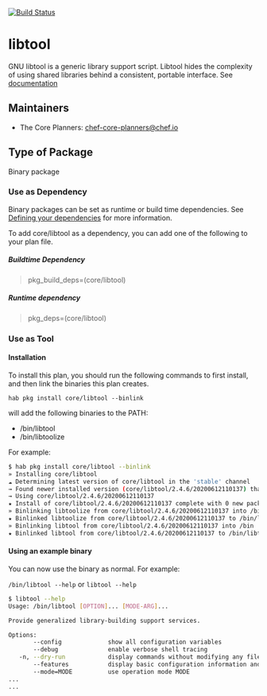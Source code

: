[![Build Status](https://dev.azure.com/chefcorp-partnerengineering/Chef%20Base%20Plans/_apis/build/status/chef-base-plans.libtool?branchName=master)](https://dev.azure.com/chefcorp-partnerengineering/Chef%20Base%20Plans/_build/latest?definitionId=127&branchName=master)

# libtool

GNU libtool is a generic library support script. Libtool hides the complexity of using shared libraries behind a consistent, portable interface.  See [documentation](https://www.gnu.org/software/libtool/)

## Maintainers

* The Core Planners: <chef-core-planners@chef.io>

## Type of Package

Binary package

### Use as Dependency

Binary packages can be set as runtime or build time dependencies. See [Defining your dependencies](https://www.habitat.sh/docs/developing-packages/developing-packages/#sts=Define%20Your%20Dependencies) for more information.

To add core/libtool as a dependency, you can add one of the following to your plan file.

##### Buildtime Dependency

> pkg_build_deps=(core/libtool)

##### Runtime dependency

> pkg_deps=(core/libtool)

### Use as Tool

#### Installation

To install this plan, you should run the following commands to first install, and then link the binaries this plan creates.

``hab pkg install core/libtool --binlink``

will add the following binaries to the PATH:

* /bin/libtool
* /bin/libtoolize

For example:

```bash
$ hab pkg install core/libtool --binlink
» Installing core/libtool
☁ Determining latest version of core/libtool in the 'stable' channel
→ Found newer installed version (core/libtool/2.4.6/20200612110137) than remote version (core/libtool/2.4.6/20200305233901)
→ Using core/libtool/2.4.6/20200612110137
★ Install of core/libtool/2.4.6/20200612110137 complete with 0 new packages installed.
» Binlinking libtoolize from core/libtool/2.4.6/20200612110137 into /bin
★ Binlinked libtoolize from core/libtool/2.4.6/20200612110137 to /bin/libtoolize
» Binlinking libtool from core/libtool/2.4.6/20200612110137 into /bin
★ Binlinked libtool from core/libtool/2.4.6/20200612110137 to /bin/libtool
```

#### Using an example binary

You can now use the binary as normal.  For example:

``/bin/libtool --help`` or ``libtool --help``

```bash
$ libtool --help
Usage: /bin/libtool [OPTION]... [MODE-ARG]...

Provide generalized library-building support services.

Options:
       --config             show all configuration variables
       --debug              enable verbose shell tracing
   -n, --dry-run            display commands without modifying any files
       --features           display basic configuration information and exit
       --mode=MODE          use operation mode MODE
...
...
```
